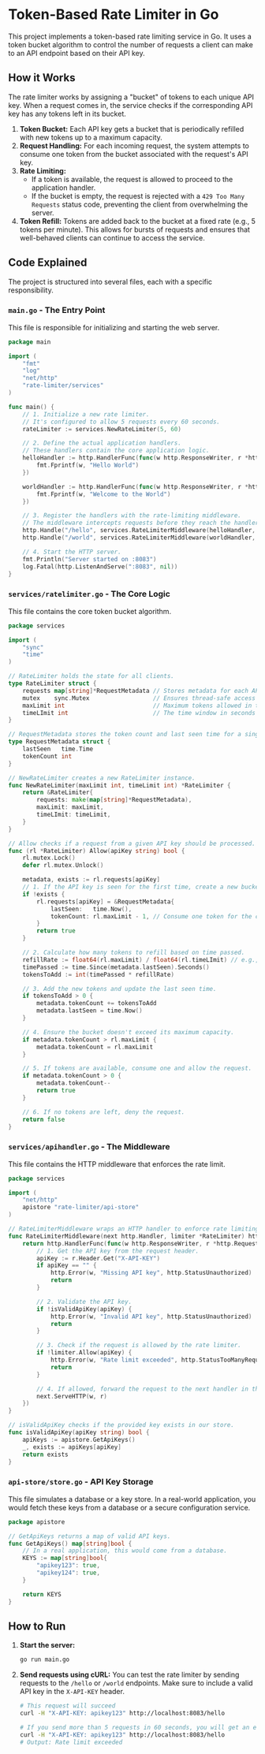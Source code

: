 # Token-Based Rate Limiter in Go

This project implements a token-based rate limiting service in Go. It uses a token bucket algorithm to control the number of requests a client can make to an API endpoint based on their API key.

## How it Works

The rate limiter works by assigning a "bucket" of tokens to each unique API key. When a request comes in, the service checks if the corresponding API key has any tokens left in its bucket.

1.  **Token Bucket:** Each API key gets a bucket that is periodically refilled with new tokens up to a maximum capacity.
2.  **Request Handling:** For each incoming request, the system attempts to consume one token from the bucket associated with the request's API key.
3.  **Rate Limiting:**
    *   If a token is available, the request is allowed to proceed to the application handler.
    *   If the bucket is empty, the request is rejected with a `429 Too Many Requests` status code, preventing the client from overwhelming the server.
4.  **Token Refill:** Tokens are added back to the bucket at a fixed rate (e.g., 5 tokens per minute). This allows for bursts of requests and ensures that well-behaved clients can continue to access the service.

## Code Explained

The project is structured into several files, each with a specific responsibility.

### `main.go` - The Entry Point

This file is responsible for initializing and starting the web server.

```go
package main

import (
	"fmt"
	"log"
	"net/http"
	"rate-limiter/services"
)

func main() {
	// 1. Initialize a new rate limiter.
	// It's configured to allow 5 requests every 60 seconds.
	rateLimiter := services.NewRateLimiter(5, 60) 

	// 2. Define the actual application handlers.
	// These handlers contain the core application logic.
	helloHandler := http.HandlerFunc(func(w http.ResponseWriter, r *http.Request) {
		fmt.Fprintf(w, "Hello World")
	})

	worldHandler := http.HandlerFunc(func(w http.ResponseWriter, r *http.Request) {
		fmt.Fprintf(w, "Welcome to the World")
	})

	// 3. Register the handlers with the rate-limiting middleware.
	// The middleware intercepts requests before they reach the handlers.
	http.Handle("/hello", services.RateLimiterMiddleware(helloHandler, rateLimiter))
	http.Handle("/world", services.RateLimiterMiddleware(worldHandler, rateLimiter))

	// 4. Start the HTTP server.
	fmt.Println("Server started on :8083")
	log.Fatal(http.ListenAndServe(":8083", nil))
}
```

### `services/ratelimiter.go` - The Core Logic

This file contains the core token bucket algorithm.

```go
package services

import (
	"sync"
	"time"
)

// RateLimiter holds the state for all clients.
type RateLimiter struct {
	requests map[string]*RequestMetadata // Stores metadata for each API key.
	mutex    sync.Mutex                  // Ensures thread-safe access to the map.
	maxLimit int                         // Maximum tokens allowed in the bucket.
	timeLImit int                        // The time window in seconds (e.g., 60s).
}

// RequestMetadata stores the token count and last seen time for a single client.
type RequestMetadata struct {
	lastSeen   time.Time
	tokenCount int
}

// NewRateLimiter creates a new RateLimiter instance.
func NewRateLimiter(maxLimit int, timeLimit int) *RateLimiter {
	return &RateLimiter{
		requests: make(map[string]*RequestMetadata),
		maxLimit: maxLimit,
		timeLImit: timeLimit,
	}
}

// Allow checks if a request from a given API key should be processed.
func (rl *RateLimiter) Allow(apiKey string) bool {
	rl.mutex.Lock()
	defer rl.mutex.Unlock()

	metadata, exists := rl.requests[apiKey]
	// 1. If the API key is seen for the first time, create a new bucket for it.
	if !exists {
		rl.requests[apiKey] = &RequestMetadata{
			lastSeen:   time.Now(),
			tokenCount: rl.maxLimit - 1, // Consume one token for the current request.
		}
		return true
	}

	// 2. Calculate how many tokens to refill based on time passed.
	refillRate := float64(rl.maxLimit) / float64(rl.timeLImit) // e.g., 5 tokens / 60s
	timePassed := time.Since(metadata.lastSeen).Seconds()
	tokensToAdd := int(timePassed * refillRate)

	// 3. Add the new tokens and update the last seen time.
	if tokensToAdd > 0 {
		metadata.tokenCount += tokensToAdd
		metadata.lastSeen = time.Now()
	}

	// 4. Ensure the bucket doesn't exceed its maximum capacity.
	if metadata.tokenCount > rl.maxLimit {
		metadata.tokenCount = rl.maxLimit
	}

	// 5. If tokens are available, consume one and allow the request.
	if metadata.tokenCount > 0 {
		metadata.tokenCount--
		return true
	}

	// 6. If no tokens are left, deny the request.
	return false
}
```

### `services/apihandler.go` - The Middleware

This file contains the HTTP middleware that enforces the rate limit.

```go
package services

import (
	"net/http"
	apistore "rate-limiter/api-store"
)

// RateLimiterMiddleware wraps an HTTP handler to enforce rate limiting.
func RateLimiterMiddleware(next http.Handler, limiter *RateLimiter) http.Handler {
	return http.HandlerFunc(func(w http.ResponseWriter, r *http.Request) {
		// 1. Get the API key from the request header.
		apiKey := r.Header.Get("X-API-KEY")
		if apiKey == "" {
			http.Error(w, "Missing API key", http.StatusUnauthorized)
			return
		}

		// 2. Validate the API key.
		if !isValidApiKey(apiKey) {
			http.Error(w, "Invalid API key", http.StatusUnauthorized)
			return
		}

		// 3. Check if the request is allowed by the rate limiter.
		if !limiter.Allow(apiKey) {
			http.Error(w, "Rate limit exceeded", http.StatusTooManyRequests)
			return
		}

		// 4. If allowed, forward the request to the next handler in the chain.
		next.ServeHTTP(w, r)
	})
}

// isValidApiKey checks if the provided key exists in our store.
func isValidApiKey(apiKey string) bool {
	apiKeys := apistore.GetApiKeys()
	_, exists := apiKeys[apiKey]
	return exists
}
```

### `api-store/store.go` - API Key Storage

This file simulates a database or a key store. In a real-world application, you would fetch these keys from a database or a secure configuration service.

```go
package apistore

// GetApiKeys returns a map of valid API keys.
func GetApiKeys() map[string]bool {
	// In a real application, this would come from a database.
	KEYS := map[string]bool{
		"apikey123": true,
		"apikey124": true,
	}

	return KEYS
}
```

## How to Run

1.  **Start the server:**
    ```sh
    go run main.go
    ```

2.  **Send requests using cURL:**
    You can test the rate limiter by sending requests to the `/hello` or `/world` endpoints. Make sure to include a valid API key in the `X-API-KEY` header.

    ```sh
    # This request will succeed
    curl -H "X-API-KEY: apikey123" http://localhost:8083/hello

    # If you send more than 5 requests in 60 seconds, you will get an error
    curl -H "X-API-KEY: apikey123" http://localhost:8083/hello
    # Output: Rate limit exceeded
    ```
